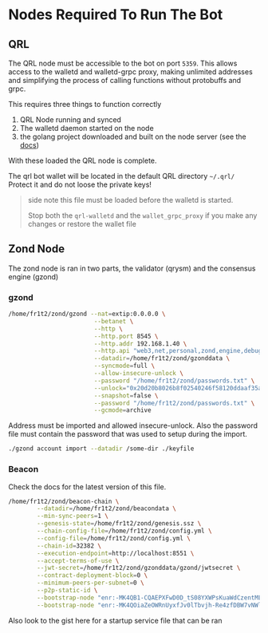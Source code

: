 # Nodes Required To Run The Bot

## QRL

The QRL node must be accessible to the bot on port `5359`. This allows access to the walletd and walletd-grpc proxy, making unlimited addresses and simplifying the process of calling functions without protobuffs and grpc.

This requires three things to function correctly

1. QRL Node running and synced
2. The walletd daemon started on the node
3. the golang project downloaded and built on the node server (see the [docs](https://docs.theqrl.org/api/walletd-rest-proxy))



With these loaded the QRL node is complete.

The qrl bot wallet will be located in the default QRL directory `~/.qrl/` Protect it and do not loose the private keys!

> side note this file must be loaded before the walletd is started.
> 
> Stop both the `qrl-walletd` and the `wallet_grpc_proxy` if you make any changes or restore the wallet file 



## Zond Node


The zond node is ran in two parts, the validator (qrysm) and the consensus engine (gzond)

### gzond

```bash
/home/fr1t2/zond/gzond --nat=extip:0.0.0.0 \
                        --betanet \
                        --http \
                        --http.port 8545 \
                        --http.addr 192.168.1.40 \
                        --http.api "web3,net,personal,zond,engine,debug" \
                        --datadir=/home/fr1t2/zond/gzonddata \
                        --syncmode=full \
                        --allow-insecure-unlock \
                        --password "/home/fr1t2/zond/passwords.txt" \
                        --unlock="0x20d20b8026b8f02540246f58120ddaaf35aecd9b" \
                        --snapshot=false \
                        --password "/home/fr1t2/zond/passwords.txt" \
                        --gcmode=archive
```

Address must be imported and allowed insecure-unlock. Also the password file must contain the password that was used to setup during the import.


```bash
./gzond account import --datadir /some-dir ./keyfile
```


### Beacon

Check the docs for the latest version of this file.

```bash
/home/fr1t2/zond/beacon-chain \
        --datadir=/home/fr1t2/zond/beacondata \
        --min-sync-peers=1 \
        --genesis-state=/home/fr1t2/zond/genesis.ssz \
        --chain-config-file=/home/fr1t2/zond/config.yml \
        --config-file=/home/fr1t2/zond/config.yml \
        --chain-id=32382 \
        --execution-endpoint=http://localhost:8551 \
        --accept-terms-of-use \
        --jwt-secret=/home/fr1t2/zond/gzonddata/gzond/jwtsecret \
        --contract-deployment-block=0 \
        --minimum-peers-per-subnet=0 \
        --p2p-static-id \
        --bootstrap-node "enr:-MK4QB1-CQAEPXFwD0D_tS08YXWPsKuaWdCzentML2JhAJnvXUR4lSPHCRXHCjudviKciwBmbPirHjyL_kmI0T1ti6qGAY0sF6hgh2F0dG5ldHOIAAAAAAAAAACEZXRoMpDeYa1-IAAAk___________gmlkgnY0gmlwhC1MJ0KJc2VjcDI1NmsxoQN_5eo8D8pFGWUX1SMAT7kMbY2a9Ryb6Bu2oAW8s28kyYhzeW5jbmV0cwCDdGNwgjLIg3VkcIIu4A" \
        --bootstrap-node "enr:-MK4QOiaZeOWRnUyxfJv0lTbvjh-Re4zfDBW7vNWl9wIW7n8OWzMmxhy8IVHgRF7QZrkm7OGShDogEYUtdg8Bt1nIqaGAY0sFwP7h2F0dG5ldHOIAAAAAAAAAACEZXRoMpDeYa1-IAAAk___________gmlkgnY0gmlwhC0g6p2Jc2VjcDI1NmsxoQK6I2IsSSRwnOtpsnzhgACTRfYZqUQ1aTsw-K4qMR_2BohzeW5jbmV0cwCDdGNwgjLIg3VkcIIu4A"
```

Also look to the gist here for a startup service file that can be ran